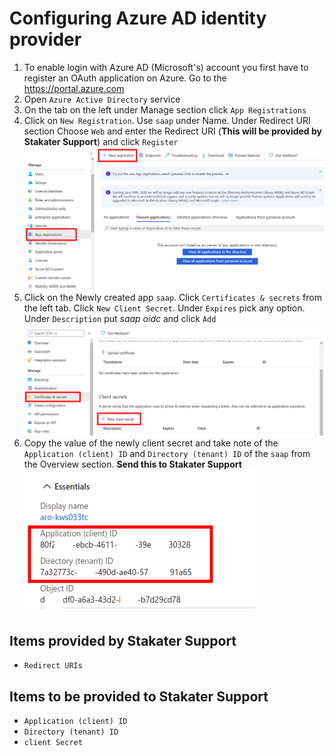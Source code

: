 # Configuring Azure AD identity provider

1. To enable login with Azure AD (Microsoft's) account you first have to register an OAuth application on Azure. Go to the <https://portal.azure.com>
1. Open `Azure Active Directory` service
1. On the tab on the left under Manage section click `App Registrations`
1. Click on `New Registration`. Use `saap` under Name. Under Redirect URI section Choose `Web` and enter the Redirect URI (**This will be provided by Stakater Support**) and click `Register`
![Azure AD](images/azure-ad.png)
1. Click on the Newly created app `saap`. Click `Certificates & secrets` from the left tab. Click `New Client Secret`. Under `Expires` pick any option. Under `Description` put *saap oidc* and click `Add`
![Certificates and Secrets](images/azure-ad-certificates-secrets.png)
1. Copy the value of the newly client secret and take note of the `Application (client) ID` and `Directory (tenant) ID` of the `saap` from the Overview section. **Send this to Stakater Support**
![Client-Tenant-ID](images/azure-ad-clientid-tenantid.png)

## Items provided by Stakater Support

- `Redirect URIs`

## Items to be provided to Stakater Support

- `Application (client) ID`
- `Directory (tenant) ID`
- `client Secret`
